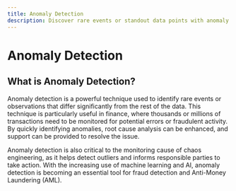 ```yaml
---
title: Anomaly Detection
description: Discover rare events or standout data points with anomaly detection. Essential for cybersecurity, finance, and healthcare to identify potential threats, fraud, or significant anomalies.
---
```


# Anomaly Detection

## What is Anomaly Detection?

Anomaly detection is a powerful technique used to identify rare events or observations that differ significantly from the rest of the data. This technique is particularly useful in finance, where thousands or millions of transactions need to be monitored for potential errors or fraudulent activity. By quickly identifying anomalies, root cause analysis can be enhanced, and support can be provided to resolve the issue.

Anomaly detection is also critical to the monitoring cause of chaos engineering, as it helps detect outliers and informs responsible parties to take action. With the increasing use of machine learning and AI, anomaly detection is becoming an essential tool for fraud detection and Anti-Money Laundering (AML).
